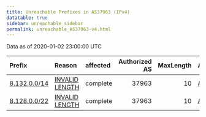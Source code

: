 ```yaml
---
title: Unreachable Prefixes in AS37963 (IPv4)
datatable: true
sidebar: unreachable_sidebar
permalink: unreachable_AS37963-v4.html
---
```


Data as of 2020-01-02 23:00:00 UTC


<div class="datatable-begin"></div>

| Prefix                                             | Reason                                                                                                 | affected   |   Authorized AS |   MaxLength | Anchor                                       |   unreachable /24s |
|:---------------------------------------------------|:-------------------------------------------------------------------------------------------------------|:-----------|----------------:|------------:|:---------------------------------------------|-------------------:|
| [8.132.0.0/14](https://stat.ripe.net/8.132.0.0/14) | [INVALID LENGTH](https://rpki-validator.ripe.net/announcement-preview?asn=AS37963&prefix=8.132.0.0/14) | complete   |           37963 |          10 | [APNIC](unreachable_APNIC_RPKI_Root-v4.html) |               1024 |
| [8.128.0.0/22](https://stat.ripe.net/8.128.0.0/22) | [INVALID LENGTH](https://rpki-validator.ripe.net/announcement-preview?asn=AS37963&prefix=8.128.0.0/22) | complete   |           37963 |          10 | [APNIC](unreachable_APNIC_RPKI_Root-v4.html) |                  4 |

<div class="datatable-end"></div>